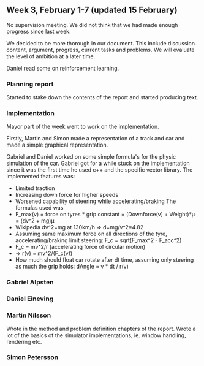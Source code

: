 ## Week 3, February 1-7 (updated 15 February)
No supervision meeting. We did not think that we had made enough progress since last week.

We decided to be more thorough in our document. This include discussion content, argument, progress, current tasks and problems. We will evaluate the level of ambition at a later time.

Daniel read some on reinforcement learning.

### Planning report
Started to stake down the contents of the report and started producing text.

### Implementation
Mayor part of the week went to work on the implementation.

Firstly, Martin and Simon made a representation of a track and car and made a simple graphical representation.

Gabriel and Daniel worked on some simple formula's for the physic simulation of the car. Gabriel got for a while stuck on the implementation since it was the first time he used c++ and the specific vector library. The implemented features was:
 - Limited traction
 - Increasing down force for higher speeds
 - Worsened capability of steering while accelerating/braking
The formulas used was 
 - F_max(v) = force on tyres * grip constant = (Downforce(v) + Weight)*µ = (dv^2 + mg)µ
 - Wikipedia dv^2=mg at 130km/h => d=mg/v^2=4.82
 - Assuming same maximum force on all directions of the tyre, accelerating/braking limit steering: F_c = sqrt(F_max^2 - F_acc^2)
 - F_c = mv^2/r (accelerating force of circular motion)
 - => r(v) = mv^2/(F_c(v))
 - How much should float car rotate after dt time, assuming only steering as much the grip holds: dAngle = v * dt / r(v)

### Gabriel Alpsten

### Daniel Eineving

### Martin Nilsson

Wrote in the method and problem definition chapters of the report. Wrote a lot of the basics of the simulator implementations, ie. window handling, rendering etc. 

### Simon Petersson